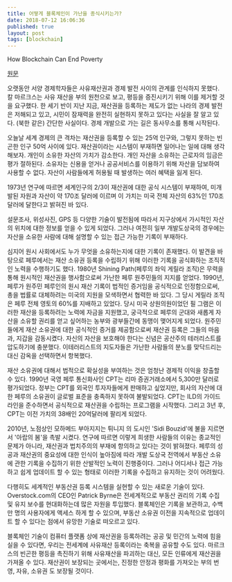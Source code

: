 ```yaml
---
title: 어떻게 블록체인이 가난을 종식시키는가?
date: 2018-07-12 16:06:36
published: true
layout: post
tags: [blockchain]
---
```


How Blockchain Can End Poverty

[원문](https://www.wsj.com/articles/how-blockchain-can-end-poverty-1516925459)

오랫동안 서양 경제학자들은 사유재산권과 경제 발전 사이의 관계를 인식하지 못했다. 칼 마르크스는 사유 재산을 부의 원천으로 보고, 평등을 증진시키기 위해 이를 제거할 것을 요구했다. 한 세기 반이 지난 지금, 재산권을 등록하는 제도가 없는 나라의 경제 발전은 저해되고 있고, 시민이 잠재력을 완전히 실현하지 못하고 있다는 사실을 잘 알고 있다. (북한 같은) 간단한 사실이다. 경제 개발으로 가는 길은 동사무소를 통해 시작된다.

오늘날 세계 경제의 큰 격차는 재산권을 등록할 수 있는 25억 인구와, 그렇지 못하는 빈곤한 인구 50억 사이에 있다. 재산권이라는 시스템이 부재하면 일어나는 일에 대해 생각해보자. 개인이 소유한 자산의 가치가 감소한다. 개인 자산을 소유하는 근로자의 임금은 평가 절하된다. 소유자는 신용을 얻거나 공공서비스를 이용하기 위해 자산을 담보하여 사용할 수 없다. 자산이 사람들에게 허용될 때 발생하는 여러 혜택을 잃게 된다.

1973년 연구에 따르면 세계인구의 2/3이 재산권에 대한 공식 시스템이 부재하여, 미개발된 자원과 자산이 약 170조 달러에 이르며 이 가치는 미국 전체 자산의 63%인 170조달러에 달한다고 밝혀진 바 있다.

설문조사, 위성사진, GPS 등 다양한 기술이 발전됨에 따라서 지구상에서 가시적인 자산의 위치에 대한 정보를 얻을 수 있게 되었다. 그러나 여전히 일부 개발도상국의 경우에는 자산을 소유한 사람에 대해 설명할 수 있는 접근 가능한 기록이 부재하다.

심지어 원시 사회에서도 누가 무엇을 소유하는지에 대한 기록이 존재했다. 이 발견을 바탕으로 페루에서는 재산 소유권 등록을 수립하기 위해 이러한 기록을 공식화하는 조직적인 노력을 수행하기도 했다. 1980년 Shining Path(페루의 좌익 게릴라 조직)은 무력을 통해 원시적인 재산권을 행사함으로써 가난한 페루 원주민들의 지지를 얻었다. 1990년, 페루가 원주민 페루인의 원시 재산 기록이 법적인 증거임을 공식적으로 인정함으로써, 총을 법률로 대체하려는 미국의 지원을 모색하면서 협력한 바 있다. 그 당시 게릴라 조직은 페루 전체 영토의 60%를 지배하고 있었다. 당시 미국 상원의원이었던 필 그램은 이러한 재산을 등록하려는 노력에 자금을 지원했고, 궁극적으로 페루의 군대와 새롭게 자산을 소유할 권리를 얻고 싶어하는 농부와 광부들간에 동맹이 맺어지게 되었다. 원주민들에게 재산 소유권에 대한 공식적인 증거를 제공함으로써 재산권 등록은 그들의 마음과, 지갑을 감동시켰다. 자신의 자산을 보호해야 한다는 신념은 공산주의 테러리스트를 압도하기에 충분했다. 이테러리스트의 지도자들은 가난한 사람들의 분노를 맞닥드리는 대신 감옥을 선택하면서 항복했다.

재산 소유권에 대해서 법적으로 확실성을 부여하는 것은 엄청난 경제적 이익을 창출할 수 있다. 1990년 국영 페루 통신화사인 CPT는 리마 증권거래소에서 5,300만 달러로 평가되었다. 정부는 CPT를 외국인 투자자들에게 판매하고 싶었지만, 회사의 자산에 대한 페루의 소유권이 글로벌 표준을 충족하지 못하여 불발되었다. CPT는 ILD의 가이드라인을 준수하면서 공식적으로 재산권을 수립하는 프로그램을 시작했다. 그리고 3년 후, CPT는 이전 가치의 38배인 20억달러에 팔리게 되었다.

2010년, 노점상인 모하메드 부아지지는 튀니지 의 도시인 'Sidi Bouzid'에 불을 지르면서 '아랍의 봄'을 촉발 시켰다. 연구에 따르면 이렇게 희생한 사람들의 이유는 종교적인 문제가 아니라, 재산권과 법치주의의 부재에 항의하고 있다는 것이 밝혀졌다. 페루의 성공과 재산권의 중요성에 대한 인식이 높아짐에 따라 개발 도상국 전역에서 부동산 소유에 관한 기록을 수집하기 위한 산발적인 노력이 진행중이다. 그러나 어디서나 접근 가능하고 쉽게 업데이트 할 수 있는 형태로 이러한 기록을 수집하고 유지하는 것이 어려웠다.

다행히도 세계적인 부동산권 등록 시스템을 실현할 수 있는 새로운 기술이 있다. Overstock.com의 CEO인 Patrick Byrne은 전세계적으로 부동산 권리의 기록 수집 및 유지 보수를 현대화하는데 많은 자원을 투입했다. 블록체인은 기록을 보관하고, 수백만 명의 사용자에게 액세스 하게 할 수 있으며, 부동산 소유권 이전을 지속적으로 업데이트 할 수 있다는 점에서 유망한 기술로 떠오르고 있다.

블록체인 기술이 컴퓨터 플랫폼 상에 재산권을 등록하려는 공공 및 민간의 노력에 힘을 실을 수 있다면, 우리는 전세계에 사유재산 등록이라는 축복을 공유할 수도 있다. 마르크스의 빈곤한 평등을 촉진하기 위해 사유재산을 파괴하는 대신, 모든 인류에게 재산권을 가져올 수 있다. 재산권이 보장되는 곳에서는, 진정한 안정과 평화를 가져오는 부의 번영, 자유, 소유권 도 보장될 것이다.
